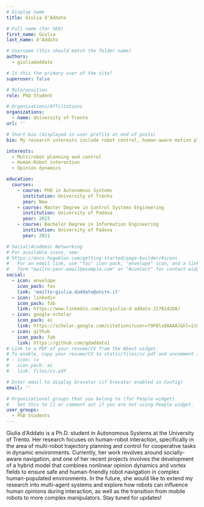 ```yaml
---
# Display name
title: Giulia d'Addato

# Full name (for SEO)
first_name: Giulia
last_name: d'Addato

# Username (this should match the folder name)
authors:
  - giuliadaddato

# Is this the primary user of the site?
superuser: false

# Role/position
role: PhD Student

# Organizations/Affiliations
organizations:
  - name: University of Trento    
url: ''

# Short bio (displayed in user profile at end of posts)
bio: My research interests include robot control, human-aware motion planning and social navigation.

interests:  
  - Multirobot planning and control
  - Human-Robot interaction  
  - Opinion dynamics

education:
  courses:   
    - course: PhD in Autonomous Systems
      institution: University of Trento     
      year: Now
    - course: Master Degree in Control Systems Engineering
      institution: University of Padova
      year: 2023
    - course: Bachelor Degree in Information Engineering
      institution: University of Padova
      year: 2021

# Social/Academic Networking
# For available icons, see: 
# https://docs.hugoblox.com/getting-started/page-builder/#icons
#   For an email link, use "fas" icon pack, "envelope" icon, and a link in the
#   form "mailto:your-email@example.com" or "#contact" for contact widget.
social:
  - icon: envelope
    icon_pack: fas
    link: 'mailto:giulia.daddato@unitn.it'
  - icon: linkedin
    icon_pack: fab
    link: https://www.linkedin.com/in/giulia-d-addato-3178242b8/
  - icon: google-scholar
    icon_pack: ai
    link: https://scholar.google.com/citations?user=79FBlx8AAAAJ&hl=it&oi=ao
  - icon: github
    icon_pack: fab
    link: https://github.com/gdaddato1
# Link to a PDF of your resume/CV from the About widget.
# To enable, copy your resume/CV to static/files/cv.pdf and uncomment the lines below.
# - icon: cv
#   icon_pack: ai
#   link: files/cv.pdf

# Enter email to display Gravatar (if Gravatar enabled in Config)
email: ''

# Organizational groups that you belong to (for People widget)
#   Set this to [] or comment out if you are not using People widget.
user_groups:
  - PhD Students
---
```


Giulia d'Addato is a Ph.D. student in Autonomous Systems at the University of Trento. Her research focuses on human-robot interaction, specifically in the area of multi-robot trajectory planning and control for cooperative tasks in dynamic environments. Currently, her work revolves around socially-aware navigation, and one of her recent projects involves the development of a hybrid model that combines nonlinear opinion dynamics and vortex fields to ensure safe and human-friendly robot navigation in complex human-populated environments. In the future, she would like to extend my research into multi-agent systems and explore how robots can influence human opinions during interaction, as well as the transition from mobile robots to more complex manipulators. Stay tuned for updates!